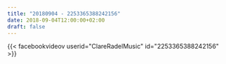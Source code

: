 ```yaml
---
title: "20180904 - 2253365388242156"
date: 2018-09-04T12:00:00+02:00
draft: false
---
```


{{< facebookvideov userid="ClareRadelMusic" id="2253365388242156" >}}
